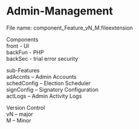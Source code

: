 # Admin-Management
File name: component_Feature_vN_M.fileextension <br>

Components <br>
front - UI <br>
backFun - PHP <br>
backSec - trial error security <br>

sub-Features <br>
adAccnts – Admin Accounts <br>
schedConfig – Election Scheduler <br>
signConfig – Signatory Configuration <br>
actLogs – Admin Activity Logs <br>

Version Control <br>
vN – major <br>
M – Minor <br>
